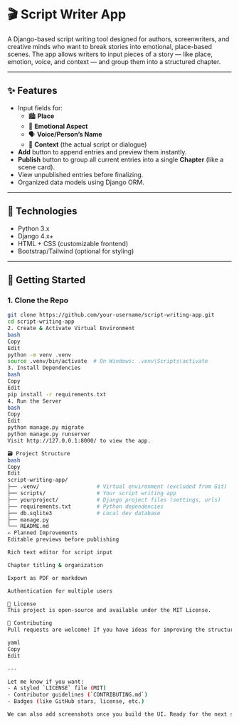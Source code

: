 # 🎬 Script Writer App

A Django-based script writing tool designed for authors, screenwriters, and creative minds who want to break stories into emotional, place-based scenes. The app allows writers to input pieces of a story — like place, emotion, voice, and context — and group them into a structured chapter.

---

## ✨ Features

- Input fields for:
  - 🏙️ **Place**
  - 💫 **Emotional Aspect**
  - 🗣️ **Voice/Person’s Name**
  - 📜 **Context** (the actual script or dialogue)
- **Add** button to append entries and preview them instantly.
- **Publish** button to group all current entries into a single **Chapter** (like a scene card).
- View unpublished entries before finalizing.
- Organized data models using Django ORM.

---

## 🧱 Technologies

- Python 3.x
- Django 4.x+
- HTML + CSS (customizable frontend)
- Bootstrap/Tailwind (optional for styling)

---

## 🚀 Getting Started

### 1. Clone the Repo

```bash
git clone https://github.com/your-username/script-writing-app.git
cd script-writing-app
2. Create & Activate Virtual Environment
bash
Copy
Edit
python -m venv .venv
source .venv/bin/activate  # On Windows: .venv\Scripts\activate
3. Install Dependencies
bash
Copy
Edit
pip install -r requirements.txt
4. Run the Server
bash
Copy
Edit
python manage.py migrate
python manage.py runserver
Visit http://127.0.0.1:8000/ to view the app.

🗃️ Project Structure
bash
Copy
Edit
script-writing-app/
├── .venv/                  # Virtual environment (excluded from Git)
├── scripts/                # Your script writing app
├── yourproject/            # Django project files (settings, urls)
├── requirements.txt        # Python dependencies
├── db.sqlite3              # Local dev database
├── manage.py
└── README.md
✍️ Planned Improvements
Editable previews before publishing

Rich text editor for script input

Chapter titling & organization

Export as PDF or markdown

Authentication for multiple users

📄 License
This project is open-source and available under the MIT License.

🤝 Contributing
Pull requests are welcome! If you have ideas for improving the structure, features, or UI, feel free to fork the project and submit a PR.

yaml
Copy
Edit

---

Let me know if you want:
- A styled `LICENSE` file (MIT)
- Contributor guidelines (`CONTRIBUTING.md`)
- Badges (like GitHub stars, license, etc.)

We can also add screenshots once you build the UI. Ready for the next step — forms and views?







